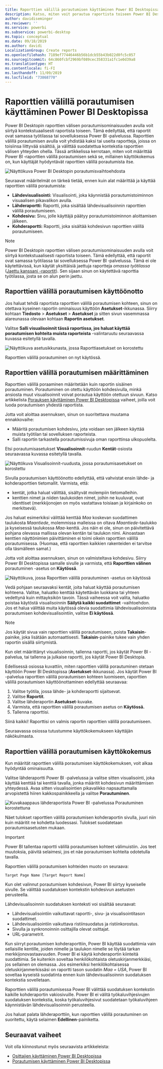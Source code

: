 ```yaml
---
title: Raporttien välillä porautumisen käyttäminen Power BI Desktopissa
description: Katso, miten voit porautua raportista toiseen Power BI Desktopissa
author: davidiseminger
ms.reviewer: ''
ms.service: powerbi
ms.subservice: powerbi-desktop
ms.topic: conceptual
ms.date: 09/18/2019
ms.author: davidi
LocalizationGroup: Create reports
ms.openlocfilehash: 7189ef77446446b56b1dcb55b43b022d0fc5c057
ms.sourcegitcommit: 64c860fcbf2969bf089cec358331a1fc1e0d39a8
ms.translationtype: HT
ms.contentlocale: fi-FI
ms.lasthandoff: 11/09/2019
ms.locfileid: "73868770"
---
```

# <a name="use-cross-report-drillthrough-in-power-bi-desktop"></a>Raporttien välillä porautumisen käyttäminen Power BI Desktopissa

Power BI Desktopin raporttien välisen porautumisominaisuuden avulla voit siirtyä kontekstuaalisesti raportista toiseen. Tämä edellyttää, että raportit ovat samassa työtilassa tai sovelluksessa Power BI ‑palvelussa. Raporttien välillä porautumisen avulla voit yhdistää kaksi tai useita raportteja, joissa on toisiinsa liittyvää sisältöä, ja välittää suodatettua kontekstia raporttien välisen yhteyden ohella. Tässä artikkelissa kerrotaan, miten voit määrittää Power BI ‑raporttien välillä porautumisen sekä se, millainen käyttökokemus on, kun käyttäjät hyödyntävät raporttien välillä porautumista itse.

![Näyttökuva Power BI Desktopin porautumisvaihtoehdosta](media/desktop-cross-report-drill-through/cross-report-drill-through-01.png)

Seuraavat määritelmät on tärkeä tietää, ennen kuin alat määrittää ja käyttää raporttien välillä porautumista:

* **Lähdevisualisointi:** Visualisointi, joka käynnistää porautumistoiminnon visuaalisen pikavalikon avulla.
* **Lähderaportti:** Raportti, joka sisältää lähdevisualisoinnin raporttien välillä porautumiseen.
* **Kohdesivu:** Sivu, jolle käyttäjä päätyy porautumistoiminnon aloittamisen jälkeen.
* **Kohderaportti:** Raportti, joka sisältää kohdesivun raporttien välillä porautumiseen.


> [!NOTE]
> Power BI Desktopin raporttien välisen porautumisominaisuuden avulla voit siirtyä kontekstuaalisesti raportista toiseen. Tämä edellyttää, että raportit ovat samassa työtilassa tai sovelluksessa Power BI ‑palvelussa. Tämä ei ole käytettävissä, kun käytät yksittäisiä jaettuja raportteja *omassa työtilassa* ([Jaettu kanssani -raportit](service-share-dashboards.md#share-a-dashboard-or-report)). Sen sijaan sinun on käytettävä raporttia työtilassa, josta se on alun perin jaettu.


## <a name="enable-cross-report-drillthrough"></a>Raporttien välillä porautumisen käyttöönotto

Jos haluat tehdä raportista raporttien välillä porautumisen kohteen, sinun on otettava kyseinen raportin ominaisuus käyttöön **Asetukset**-ikkunassa. Siirry kohtaan **Tiedosto** > **Asetukset** > **Asetukset** ja sitten sivun vasemmassa alareunassa olevaan kohtaan **Raportin asetukset**.

Valitse **Salli visualisoinnit tässä raportissa, jos haluat käyttää porautumisen kohteita muista raporteista** -valintaruutu seuraavassa kuvassa esitetyllä tavalla.

![Näyttökuva asetusikkunasta, jossa Raporttiasetukset on korostettu](media/desktop-cross-report-drill-through/cross-report-drill-through-02.png)

Raporttien välillä porautuminen on nyt käytössä.

## <a name="set-up-cross-report-drillthrough"></a>Raporttien välillä porautumisen määrittäminen

Raporttien välillä poraaminen määritetään kuin raportin sisäinen porautuminen. Porautuminen on otettu käyttöön kohdesivulla, minkä ansiosta muut visualisoinnit voivat porautua käyttöön otettuun sivuun. Katso artikkelista [Porauksen käyttäminen Power BI Desktopissa](desktop-drillthrough.md) vaiheet, joilla voit luoda porautumisen yhdestä raportista.

Jotta voit aloittaa asennuksen, sinun on suoritettava muutama ennakkovaihe:

* Määritä porautumisen kohdesivu, jota voidaan sen jälkeen käyttää muista työtilan tai sovelluksen raporteista.
* Salli raportin tarkastella porautumissivuja oman raporttinsa ulkopuolelta.

Etsi porautumisasetukset **Visualisoinnit**-ruudun **Kentät**-osiosta seuraavassa kuvassa esitetyllä tavalla.

![Näyttökuva Visualisoinnit-ruudusta, jossa porautumisasetukset on korostettu](media/desktop-cross-report-drill-through/cross-report-drill-through-03.png)

Sivulla porautumisen käyttöönotto edellyttää, että vahvistat ensin lähde- ja kohderaporttien tietomallit. Varmista, että: 

* kentät, jotka haluat välittää, sisältyvät molempiin tietomalleihin.
* kenttien nimet ja niiden taulukoiden nimet, joihin ne kuuluvat, ovat identtiset (merkkijonojen on myös vastattava toisiaan ja kirjainkoko on merkitsevä).

Jos haluat esimerkiksi välittää kenttää *Maa* koskevan suodattimen taulukosta *Maantiede*, molemmissa malleissa on oltava *Maantiede*-taulukko ja kyseisessä taulukossa *Maa*-kenttä. Jos näin ei ole, sinun on päivitettävä pohjana olevassa mallissa olevan kentän tai taulukon nimi. Ainoastaan kenttien näyttönimien päivittäminen ei toimi oikein raporttien välillä porautumisessa. (Huomaa, että raporttien kaikkien rakenteiden ei tarvitse olla täsmälleen samat.)

Jotta voit aloittaa asennuksen, sinun on valmisteltava kohdesivu. Siirry Power BI Desktopissa samalle sivulle ja varmista, että **Raporttien välinen** porautuminen -asetus on **Käytössä**. 

![Näyttökuva, jossa Raporttien välillä porautuminen -asetus on käytössä](media/desktop-cross-report-drill-through/cross-report-drill-through-03.png)

Vedä pohjaan seuraavaksi kentät, joita haluat käyttää porautumisen kohteena. Valitse, haluatko kenttää käytettävän luokkana tai yhteen vedettynä kuin mittayksikön tavoin. Tässä vaiheessa voit valita, haluatko poistaa käytöstä visualisoinnin **Säilytä kaikki suodattimet** -vaihtoehdon. Jos et halua välittää muita käytössä olevia suodattimia lähdevisualisoinnista porautumisen kohdevisualisointiin, valitse **Ei käytössä**.

> [!NOTE]
> Jos käytät sivua vain raporttien välillä porautumiseen, poista **Takaisin**-painike, joka lisätään automaattisesti. **Takaisin**-painike tukee vain yhden raportin sisällä siirtymistä. 

Kun olet määrittänyt visualisoinnin, tallenna raportti, jos käytät Power BI -palvelua, tai tallenna ja julkaise raportti, jos käytät Power BI Desktopia.

Edellisessä osiossa kuvattiin, miten raporttien välillä porautuminen otetaan käyttöön Power BI Desktopissa (**Asetukset**-ikkunassa). Jos käytät Power BI -palvelua raporttien välillä porautumisen kohteen luomiseen, raporttien välillä porautumisen käyttöönottaminen edellyttää seuraavaa: 

1. Valitse työtila, jossa lähde- ja kohderaportti sijaitsevat.
2. Valitse **Raportit**.
3. Valitse lähderaportin **Asetukset**-kuvake.
4. Varmista, että raporttien välillä porautumisen asetus on **Käytössä.**
5. Tallenna raporttisi.

Siinä kaikki! Raporttisi on valmis raportin raporttien välillä porautumiseen. 

Seuraavassa osiossa tutustumme käyttökokemukseen käyttäjän näkökulmasta.

## <a name="cross-report-drillthrough-experience"></a>Raporttien välillä porautumisen käyttökokemus

Kun määrität raporttien välillä porautumisen käyttökokemuksen, voit alkaa hyödyntää ominaisuutta.

Valitse lähderaportti Power BI -palvelussa ja valitse sitten visualisointi, joka käyttää kenttää tai kenttiä tavalla, jonka määritit kohdesivun määrittämisen yhteydessä. Avaa sitten visualisointien pikavalikko napsauttamalla arvopistettä hiiren kakkospainikkeella ja valitse **Porautuminen**.

![Kuvakaappaus lähderaportista Power BI -palvelussa Porautuminen korostettuna](media/desktop-cross-report-drill-through/cross-report-drill-through-01.png)

Näet tulokset raporttien välillä porautumisen kohderaportin sivulla, juuri niin kuin määritit ne kohdetta luodessasi. Tulokset suodatetaan porautumisasetusten mukaan.

> [!IMPORTANT]
> Power BI tallentaa raportti välillä porautumisen kohteet välimuistiin. Jos teet muutoksia, päivitä selaimesi, jos et näe porautumisen kohteita odotetulla tavalla. 

Raporttien välillä porautumisen kohteiden muoto on seuraava: 

`Target Page Name [Target Report Name]`

Kun olet valinnut porautumisen kohdesivun, Power BI siirtyy kyseiselle sivulle. Se välittää suodatuksen kontekstin kohdesivun asetusten perusteella. 

Lähdevisualisoinnin suodatuksen konteksti voi sisältää seuraavat: 

* Lähdevisualisointiin vaikuttavat raportti-, sivu- ja visualisointitason suodattimet. 
* Lähdevisualisointiin vaikuttava ristiinsuodatus ja ristiinkorostus. 
* Sivulla ja synkronoinnin osittajilla olevat osittajat.
* URL-parametrit.

Kun siirryt porautumisen kohderaporttiin, Power BI käyttää suodattimia vain sellaisille kentille, joiden nimelle ja taulukon nimelle se löytää tarkan merkkijonovastaavuuden. Power BI ei käytä kohderaportin kiinteitä suodattimia. Se kuitenkin soveltaa henkilökohtaista oletuskirjanmerkkiäsi, jos sellainen on olemassa. Jos esimerkiksi henkilökohtaisessa oletuskirjanmerkissäsi on raportti tason suodatin *Maa = USA*, Power BI soveltaa kyseistä suodatinta ennen kuin lähdevisualisoinnin suodatuksen kontekstia sovelletaan. 

Raporttien välillä porautumisessa Power BI välittää suodatuksen kontekstin kaikille kohderaportin vakiosivuille. Power BI ei välitä työkaluvihjesivujen suodatuksen kontekstia, koska työkaluvihjesivut suodatetaan työkaluvihjeen käynnistävän lähdevisualisoinnin perusteella.

Jos haluat palata lähderaporttiin, kun raporttien välillä porautuminen on suoritettu, käytä selaimen **Edellinen**-painiketta. 

## <a name="next-steps"></a>Seuraavat vaiheet

Voit olla kiinnostunut myös seuraavista artikkeleista:

* [Osittajien käyttäminen Power BI Desktopissa](visuals/power-bi-visualization-slicers.md)
* [Porautumisen käyttäminen Power BI Desktopissa](desktop-drillthrough.md)


